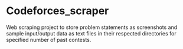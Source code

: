 # Codeforces_scraper
Web scraping project to store problem statements  as screenshots and  sample input/output data as text files in their respected directories for specified number of past contests.
